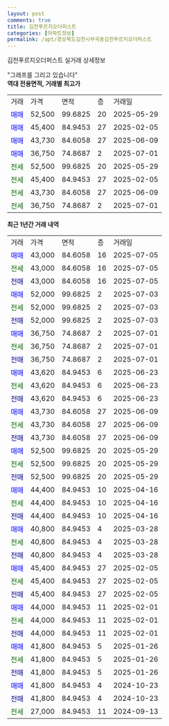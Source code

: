 ```yaml
---
layout: post
comments: true
title: 김천푸르지오더퍼스트
categories: [아파트정보]
permalink: /apt/경상북도김천시부곡동김천푸르지오더퍼스트
---
```


김천푸르지오더퍼스트 실거래 상세정보

<script type="text/javascript">
  google.charts.load('current', {'packages':['line', 'corechart']});
  google.charts.setOnLoadCallback(drawChart);

  function drawChart() {
    var data = new google.visualization.DataTable();
    data.addColumn('date', '거래일');
    data.addColumn('number', "매매");
    data.addColumn('number', "전세");
    data.addColumn('number', "전매");

    data.addRows([[new Date(Date.parse("2025-07-05")), 43000, null, null], [new Date(Date.parse("2025-07-05")), null, 43000, null], [new Date(Date.parse("2025-07-05")), null, null, 43000], [new Date(Date.parse("2025-07-03")), 52000, null, null], [new Date(Date.parse("2025-07-03")), null, 52000, null], [new Date(Date.parse("2025-07-03")), null, null, 52000], [new Date(Date.parse("2025-07-01")), 36750, null, null], [new Date(Date.parse("2025-07-01")), null, 36750, null], [new Date(Date.parse("2025-07-01")), null, null, 36750], [new Date(Date.parse("2025-06-23")), 43620, null, null], [new Date(Date.parse("2025-06-23")), null, 43620, null], [new Date(Date.parse("2025-06-23")), null, null, 43620], [new Date(Date.parse("2025-06-09")), 43730, null, null], [new Date(Date.parse("2025-06-09")), null, 43730, null], [new Date(Date.parse("2025-06-09")), null, null, 43730], [new Date(Date.parse("2025-05-29")), 52500, null, null], [new Date(Date.parse("2025-05-29")), null, 52500, null], [new Date(Date.parse("2025-05-29")), null, null, 52500], [new Date(Date.parse("2025-04-16")), 44400, null, null], [new Date(Date.parse("2025-04-16")), null, 44400, null], [new Date(Date.parse("2025-04-16")), null, null, 44400], [new Date(Date.parse("2025-03-28")), 40800, null, null], [new Date(Date.parse("2025-03-28")), null, 40800, null], [new Date(Date.parse("2025-03-28")), null, null, 40800], [new Date(Date.parse("2025-02-05")), 45400, null, null], [new Date(Date.parse("2025-02-05")), null, 45400, null], [new Date(Date.parse("2025-02-05")), null, null, 45400], [new Date(Date.parse("2025-02-01")), 44000, null, null], [new Date(Date.parse("2025-02-01")), null, 44000, null], [new Date(Date.parse("2025-02-01")), null, null, 44000], [new Date(Date.parse("2025-01-26")), 41800, null, null], [new Date(Date.parse("2025-01-26")), null, 41800, null], [new Date(Date.parse("2025-01-26")), null, null, 41800], [new Date(Date.parse("2024-10-23")), 41800, null, null], [new Date(Date.parse("2024-10-23")), null, null, 41800], [new Date(Date.parse("2024-09-13")), null, 27000, null]]);

    var options = {
      hAxis: {
        format: 'yyyy/MM/dd'
      },    
      lineWidth: 0,
      pointsVisible: true,    
      title: '최근 1년간 유형별 실거래가 분포',
      legend: { position: 'bottom' }
    };

    var formatter = new google.visualization.NumberFormat({pattern:'###,###'} );
    formatter.format(data, 1);
    formatter.format(data, 2);
    
    setTimeout(function() {
        var chart = new google.visualization.LineChart(document.getElementById('columnchart_material'));
        chart.draw(data, (options));
        document.getElementById('loading').style.display = 'none';
    }, 200);
  }
</script>


<div id="loading" style="z-index:20; display: block; margin-left: 0px">"그래프를 그리고 있습니다"</div>
<div id="columnchart_material" style="width: 95%; margin-left: 0px; display: block"></div>
<!-- contents start -->
<b>역대 전용면적, 거래별 최고가</b>
<table class="sortable">
    <tr>
      <td>거래</td>
      <td>가격</td>
      <td>면적</td>
      <td>층</td>
      <td>거래일</td>
    </tr>
        <tr>
          <td><a style="color: blue">매매</a></td>
          <td>52,500</td>
          <td>99.6825</td>
          <td>20</td>
          <td>2025-05-29</td>
        </tr>            <tr>
          <td><a style="color: blue">매매</a></td>
          <td>45,400</td>
          <td>84.9453</td>
          <td>27</td>
          <td>2025-02-05</td>
        </tr>            <tr>
          <td><a style="color: blue">매매</a></td>
          <td>43,730</td>
          <td>84.6058</td>
          <td>27</td>
          <td>2025-06-09</td>
        </tr>            <tr>
          <td><a style="color: blue">매매</a></td>
          <td>36,750</td>
          <td>74.8687</td>
          <td>2</td>
          <td>2025-07-01</td>
        </tr>        
        <tr>
              <td><a style="color: darkgreen">전세</a></td>
              <td>52,500</td>
              <td>99.6825</td>
              <td>20</td>
              <td>2025-05-29</td>
            </tr>            <tr>
              <td><a style="color: darkgreen">전세</a></td>
              <td>45,400</td>
              <td>84.9453</td>
              <td>27</td>
              <td>2025-02-05</td>
            </tr>            <tr>
              <td><a style="color: darkgreen">전세</a></td>
              <td>43,730</td>
              <td>84.6058</td>
              <td>27</td>
              <td>2025-06-09</td>
            </tr>            <tr>
              <td><a style="color: darkgreen">전세</a></td>
              <td>36,750</td>
              <td>74.8687</td>
              <td>2</td>
              <td>2025-07-01</td>
            </tr>        
    
</table>

<b>최근 1년간 거래 내역</b>

<table class="sortable">
    <tr>
      <td>거래</td>
      <td>가격</td>
      <td>면적</td>
      <td>층</td>
      <td>거래일</td>
    </tr>
    <tr>
      <td><a style="color: blue">매매</a></td>
      <td>43,000</td>
      <td>84.6058</td>
      <td>16</td>
      <td>2025-07-05</td>
    </tr>          <tr>
      <td><a style="color: darkgreen">전세</a></td>
      <td>43,000</td>
      <td>84.6058</td>
      <td>16</td>
      <td>2025-07-05</td>
    </tr>          <tr>
      <td><a style="color: darkblue">전매</a></td>
      <td>43,000</td>
      <td>84.6058</td>
      <td>16</td>
      <td>2025-07-05</td>
    </tr>          <tr>
      <td><a style="color: blue">매매</a></td>
      <td>52,000</td>
      <td>99.6825</td>
      <td>2</td>
      <td>2025-07-03</td>
    </tr>          <tr>
      <td><a style="color: darkgreen">전세</a></td>
      <td>52,000</td>
      <td>99.6825</td>
      <td>2</td>
      <td>2025-07-03</td>
    </tr>          <tr>
      <td><a style="color: darkblue">전매</a></td>
      <td>52,000</td>
      <td>99.6825</td>
      <td>2</td>
      <td>2025-07-03</td>
    </tr>          <tr>
      <td><a style="color: blue">매매</a></td>
      <td>36,750</td>
      <td>74.8687</td>
      <td>2</td>
      <td>2025-07-01</td>
    </tr>          <tr>
      <td><a style="color: darkgreen">전세</a></td>
      <td>36,750</td>
      <td>74.8687</td>
      <td>2</td>
      <td>2025-07-01</td>
    </tr>          <tr>
      <td><a style="color: darkblue">전매</a></td>
      <td>36,750</td>
      <td>74.8687</td>
      <td>2</td>
      <td>2025-07-01</td>
    </tr>          <tr>
      <td><a style="color: blue">매매</a></td>
      <td>43,620</td>
      <td>84.9453</td>
      <td>6</td>
      <td>2025-06-23</td>
    </tr>          <tr>
      <td><a style="color: darkgreen">전세</a></td>
      <td>43,620</td>
      <td>84.9453</td>
      <td>6</td>
      <td>2025-06-23</td>
    </tr>          <tr>
      <td><a style="color: darkblue">전매</a></td>
      <td>43,620</td>
      <td>84.9453</td>
      <td>6</td>
      <td>2025-06-23</td>
    </tr>          <tr>
      <td><a style="color: blue">매매</a></td>
      <td>43,730</td>
      <td>84.6058</td>
      <td>27</td>
      <td>2025-06-09</td>
    </tr>          <tr>
      <td><a style="color: darkgreen">전세</a></td>
      <td>43,730</td>
      <td>84.6058</td>
      <td>27</td>
      <td>2025-06-09</td>
    </tr>          <tr>
      <td><a style="color: darkblue">전매</a></td>
      <td>43,730</td>
      <td>84.6058</td>
      <td>27</td>
      <td>2025-06-09</td>
    </tr>          <tr>
      <td><a style="color: blue">매매</a></td>
      <td>52,500</td>
      <td>99.6825</td>
      <td>20</td>
      <td>2025-05-29</td>
    </tr>          <tr>
      <td><a style="color: darkgreen">전세</a></td>
      <td>52,500</td>
      <td>99.6825</td>
      <td>20</td>
      <td>2025-05-29</td>
    </tr>          <tr>
      <td><a style="color: darkblue">전매</a></td>
      <td>52,500</td>
      <td>99.6825</td>
      <td>20</td>
      <td>2025-05-29</td>
    </tr>          <tr>
      <td><a style="color: blue">매매</a></td>
      <td>44,400</td>
      <td>84.9453</td>
      <td>10</td>
      <td>2025-04-16</td>
    </tr>          <tr>
      <td><a style="color: darkgreen">전세</a></td>
      <td>44,400</td>
      <td>84.9453</td>
      <td>10</td>
      <td>2025-04-16</td>
    </tr>          <tr>
      <td><a style="color: darkblue">전매</a></td>
      <td>44,400</td>
      <td>84.9453</td>
      <td>10</td>
      <td>2025-04-16</td>
    </tr>          <tr>
      <td><a style="color: blue">매매</a></td>
      <td>40,800</td>
      <td>84.9453</td>
      <td>4</td>
      <td>2025-03-28</td>
    </tr>          <tr>
      <td><a style="color: darkgreen">전세</a></td>
      <td>40,800</td>
      <td>84.9453</td>
      <td>4</td>
      <td>2025-03-28</td>
    </tr>          <tr>
      <td><a style="color: darkblue">전매</a></td>
      <td>40,800</td>
      <td>84.9453</td>
      <td>4</td>
      <td>2025-03-28</td>
    </tr>          <tr>
      <td><a style="color: blue">매매</a></td>
      <td>45,400</td>
      <td>84.9453</td>
      <td>27</td>
      <td>2025-02-05</td>
    </tr>          <tr>
      <td><a style="color: darkgreen">전세</a></td>
      <td>45,400</td>
      <td>84.9453</td>
      <td>27</td>
      <td>2025-02-05</td>
    </tr>          <tr>
      <td><a style="color: darkblue">전매</a></td>
      <td>45,400</td>
      <td>84.9453</td>
      <td>27</td>
      <td>2025-02-05</td>
    </tr>          <tr>
      <td><a style="color: blue">매매</a></td>
      <td>44,000</td>
      <td>84.9453</td>
      <td>11</td>
      <td>2025-02-01</td>
    </tr>          <tr>
      <td><a style="color: darkgreen">전세</a></td>
      <td>44,000</td>
      <td>84.9453</td>
      <td>11</td>
      <td>2025-02-01</td>
    </tr>          <tr>
      <td><a style="color: darkblue">전매</a></td>
      <td>44,000</td>
      <td>84.9453</td>
      <td>11</td>
      <td>2025-02-01</td>
    </tr>          <tr>
      <td><a style="color: blue">매매</a></td>
      <td>41,800</td>
      <td>84.9453</td>
      <td>5</td>
      <td>2025-01-26</td>
    </tr>          <tr>
      <td><a style="color: darkgreen">전세</a></td>
      <td>41,800</td>
      <td>84.9453</td>
      <td>5</td>
      <td>2025-01-26</td>
    </tr>          <tr>
      <td><a style="color: darkblue">전매</a></td>
      <td>41,800</td>
      <td>84.9453</td>
      <td>5</td>
      <td>2025-01-26</td>
    </tr>          <tr>
      <td><a style="color: blue">매매</a></td>
      <td>41,800</td>
      <td>84.9453</td>
      <td>4</td>
      <td>2024-10-23</td>
    </tr>          <tr>
      <td><a style="color: darkblue">전매</a></td>
      <td>41,800</td>
      <td>84.9453</td>
      <td>4</td>
      <td>2024-10-23</td>
    </tr>          <tr>
      <td><a style="color: darkgreen">전세</a></td>
      <td>27,000</td>
      <td>84.9453</td>
      <td>11</td>
      <td>2024-09-13</td>
    </tr>      </table>
<!-- contents end -->    

